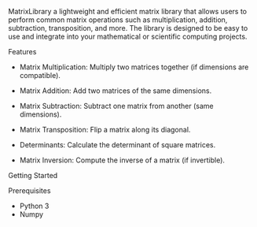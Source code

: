 


MatrixLibrary a lightweight and efficient matrix library that allows users to perform common matrix operations such as multiplication, addition, subtraction, transposition, and more. The library is designed to be easy to use and integrate into your mathematical or scientific computing projects.

 Features
- Matrix Multiplication: Multiply two matrices together (if dimensions are compatible).

- Matrix Addition: Add two matrices of the same dimensions.

- Matrix Subtraction: Subtract one matrix from another (same dimensions).

- Matrix Transposition: Flip a matrix along its diagonal.

- Determinants: Calculate the determinant of square matrices.

- Matrix Inversion: Compute the inverse of a matrix (if invertible).

Getting Started

Prerequisites
- Python 3 
- Numpy 


